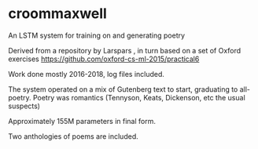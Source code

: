 # croommaxwell
An LSTM system for training on and generating poetry

Derived from a repository by Larspars , in turn based on a set of Oxford exercises https://github.com/oxford-cs-ml-2015/practical6

Work done mostly 2016-2018, log files included.

The system operated on a mix of Gutenberg text to start, graduating to all-poetry.  Poetry was romantics (Tennyson, Keats, Dickenson, etc the usual suspects)

Approximately 155M parameters in final form.

Two anthologies of poems are included.

